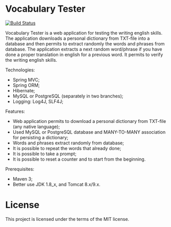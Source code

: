 # Vocabulary Tester

[![Build Status](https://travis-ci.org/bozonhiggsa/DictionaryInterpreter.svg?branch=master)](https://travis-ci.org/bozonhiggsa/DictionaryInterpreter)

Vocabulary Tester is a web application for testing the writing english skills.
The application downloads a personal dictionary from TXT-file into a database and then
permits to extract randomly the words and phrases from database.
The application extracts a next random word/phrase if you have done a proper
translation in english for a previous word.
It permits to verify the writing english skills.

Technologies:
- Spring MVC;
- Spring ORM;
- Hibernate;
- MySQL or PostgreSQL (separately in two branches);
- Logging: Log4J, SLF4J;

Features:
- Web application permits to download a personal dictionary from TXT-file (any native language);
- Used MySQL or PostgreSQL database and MANY-TO-MANY association for persisting a dictionary;
- Words and phrases extract randomly from database;
- It is possible to repeat the words that already done;
- It is possible to take a prompt;
- It is possible to reset a counter and to start from the beginning.

Prerequisites:
- Maven 3;
- Better use JDK 1.8_x, and Tomcat 8.x/9.x.

# License

This project is licensed under the terms of the MIT license.
